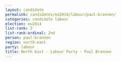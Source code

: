 ```yaml
---
layout: candidate
permalink: candidates/eu2014/labour/paul-brannen/
categories: candidate labour
election: eu2014
list-rank: 2
list-rank-ordinal: 2nd
person: paul-brannen
region: north-east
party: labour
title: North East - Labour Party - Paul Brannen
---
```

